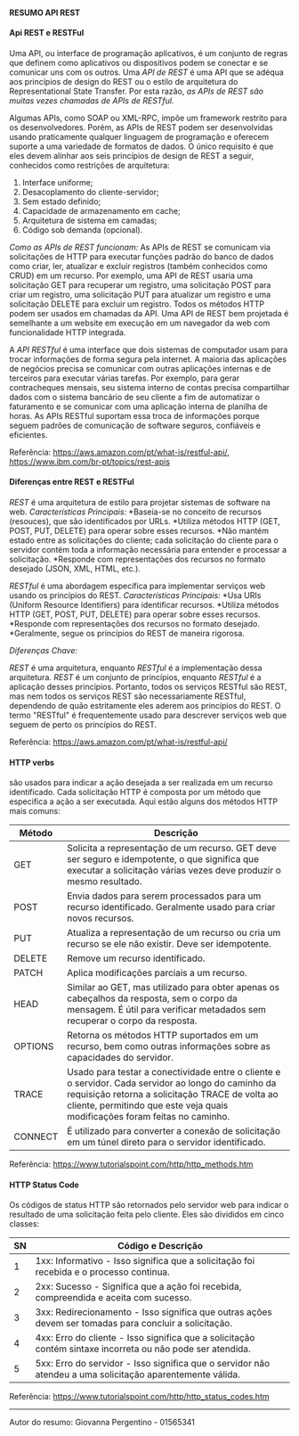 #### RESUMO API REST <h4> 

#### Api REST e RESTFul <h4>

Uma API, ou interface de programação aplicativos, é um conjunto de regras que definem como aplicativos ou dispositivos podem se conectar e se comunicar uns com os outros. Uma *API de REST* é uma API que se adéqua aos princípios de design do REST ou o estilo de arquitetura do Representational State Transfer.  Por esta razão, *as APIs de REST são muitas vezes chamadas de APIs de RESTful.*

Algumas APIs, como SOAP ou XML-RPC, impõe um framework restrito para os desenvolvedores. Porém, as APIs de REST podem ser desenvolvidas usando praticamente qualquer linguagem de programação e oferecem suporte a uma variedade de formatos de dados. O único requisito é que eles devem alinhar aos seis princípios de design de REST a seguir, conhecidos como restrições de arquitetura:
1. Interface uniforme;
2. Desacoplamento do cliente-servidor;
3. Sem estado definido;
4. Capacidade de armazenamento em cache;
5. Arquitetura de sistema em camadas;
6. Código sob demanda (opcional).

*Como as APIs de REST funcionam:*
As APIs de REST se comunicam via solicitações de HTTP para executar funções padrão do banco de dados como criar, ler, atualizar e excluir registros (também conhecidos como CRUD) em um recurso. Por exemplo, uma API de REST usaria uma solicitação GET para recuperar um registro, uma solicitação POST para criar um registro, uma solicitação PUT para atualizar um registro e uma solicitação DELETE para excluir um registro. Todos os métodos HTTP podem ser usados em chamadas da API. Uma API de REST bem projetada é semelhante a um website em execução em um navegador da web com funcionalidade HTTP integrada.

A *API RESTful* é uma interface que dois sistemas de computador usam para trocar informações de forma segura pela internet. A maioria das aplicações de negócios precisa se comunicar com outras aplicações internas e de terceiros para executar várias tarefas. Por exemplo, para gerar contracheques mensais, seu sistema interno de contas precisa compartilhar dados com o sistema bancário de seu cliente a fim de automatizar o faturamento e se comunicar com uma aplicação interna de planilha de horas. As APIs RESTful suportam essa troca de informações porque seguem padrões de comunicação de software seguros, confiáveis e eficientes.

Referência: <https://aws.amazon.com/pt/what-is/restful-api/>, <https://www.ibm.com/br-pt/topics/rest-apis>

#### Diferenças entre REST e RESTFul <h4>

*REST* é uma arquitetura de estilo para projetar sistemas de software na web.
*Características Principais:*
*Baseia-se no conceito de recursos (resouces), que são identificados por URLs.
*Utiliza métodos HTTP (GET, POST, PUT, DELETE) para operar sobre esses recursos.
*Não mantém estado entre as solicitações do cliente; cada solicitação do cliente para o servidor contém toda a informação necessária para entender e processar a solicitação.
*Responde com representações dos recursos no formato desejado (JSON, XML, HTML, etc.).

*RESTful* é uma abordagem específica para implementar serviços web usando os princípios do REST.
*Características Principais:*
*Usa URIs (Uniform Resource Identifiers) para identificar recursos.
*Utiliza métodos HTTP (GET, POST, PUT, DELETE) para operar sobre esses recursos.
*Responde com representações dos recursos no formato desejado.
*Geralmente, segue os princípios do REST de maneira rigorosa.

*Diferenças Chave:*

*REST* é uma arquitetura, enquanto *RESTful* é a implementação dessa arquitetura.
*REST* é um conjunto de princípios, enquanto *RESTful* é a aplicação desses princípios.
Portanto, todos os serviços RESTful são REST, mas nem todos os serviços REST são necessariamente RESTful, dependendo de quão estritamente eles aderem aos princípios do REST. O termo "RESTful" é frequentemente usado para descrever serviços web que seguem de perto os princípios do REST.

Referência: <https://aws.amazon.com/pt/what-is/restful-api/>

#### HTTP verbs <h4>

são usados para indicar a ação desejada a ser realizada em um recurso identificado. Cada solicitação HTTP é composta por um método que especifica a ação a ser executada. Aqui estão alguns dos métodos HTTP mais comuns:

Método   |  Descrição
-------- | ------
 GET     | Solicita a representação de um recurso. GET deve ser seguro e idempotente, o que significa que executar a solicitação várias vezes deve produzir o mesmo resultado.
 POST    | Envia dados para serem processados para um recurso identificado. Geralmente usado para criar novos recursos.
 PUT     | Atualiza a representação de um recurso ou cria um recurso se ele não existir. Deve ser idempotente.
 DELETE  | Remove um recurso identificado.
 PATCH   | Aplica modificações parciais a um recurso.
 HEAD    | Similar ao GET, mas utilizado para obter apenas os cabeçalhos da resposta, sem o corpo da mensagem. É útil para verificar metadados sem recuperar o corpo da resposta.
 OPTIONS | Retorna os métodos HTTP suportados em um recurso, bem como outras informações sobre as capacidades do servidor.
 TRACE   | Usado para testar a conectividade entre o cliente e o servidor. Cada servidor ao longo do caminho da requisição retorna a solicitação TRACE de volta ao cliente, permitindo que este veja quais modificações foram feitas no caminho.
 CONNECT | É utilizado para converter a conexão de solicitação em um túnel direto para o servidor identificado.

Referência: <https://www.tutorialspoint.com/http/http_methods.htm>

#### HTTP Status Code <h4>

Os códigos de status HTTP são retornados pelo servidor web para indicar o resultado de uma solicitação feita pelo cliente. Eles são divididos em cinco classes:

SN   | Código e Descrição
---- | ------
 1   | 1xx: Informativo - Isso significa que a solicitação foi recebida e o processo continua.
 2   | 2xx: Sucesso - Significa que a ação foi recebida, compreendida e aceita com sucesso.
 3   | 3xx: Redirecionamento - Isso significa que outras ações devem ser tomadas para concluir a solicitação.
 4   | 4xx: Erro do cliente - Isso significa que a solicitação contém sintaxe incorreta ou não pode ser atendida.
 5   | 5xx: Erro do servidor - Isso significa que o servidor não atendeu a uma solicitação aparentemente válida.

 Referência: <https://www.tutorialspoint.com/http/http_status_codes.htm>

---

Autor do resumo: Giovanna Pergentino - 01565341
